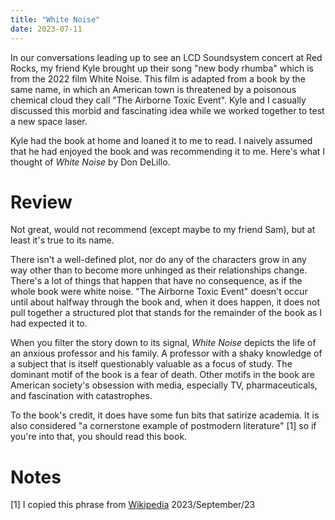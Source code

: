 ```yaml
---
title: "White Noise"
date: 2023-07-11
---
```


In our conversations leading up to see an LCD Soundsystem concert at Red Rocks, my friend Kyle brought up their song "new body rhumba" which is from the 2022 film White Noise. This film is adapted from a book by the same name, in which an American town is threatened by a poisonous chemical cloud they call "The Airborne Toxic Event". Kyle and I casually discussed this morbid and fascinating idea while we worked together to test a new space laser. 

Kyle had the book at home and loaned it to me to read. I naively assumed that he had enjoyed the book and was recommending it to me. Here's what I thought of _White Noise_ by Don DeLillo.

# Review
Not great, would not recommend (except maybe to my friend Sam), but at least it's true to its name.

There isn't a well-defined plot, nor do any of the characters grow in any way other than to become more unhinged as their relationships change. There's a lot of things that happen that have no consequence, as if the whole book were white noise. "The Airborne Toxic Event" doesn't occur until about halfway through the book and, when it does happen, it does not pull together a structured plot that stands for the remainder of the book as I had expected it to. 

When you filter the story down to its signal, _White Noise_ depicts the life of an anxious professor and his family. A professor with a shaky knowledge of a subject that is itself questionably valuable as a focus of study. The dominant motif of the book is a fear of death. Other motifs in the book are American society's obsession with media, especially TV, pharmaceuticals, and fascination with catastrophes.

To the book's credit, it does have some fun bits that satirize academia. It is also considered "a cornerstone example of postmodern literature" [1] so if you're into that, you should read this book.


# Notes
[1] I copied this phrase from [Wikipedia](https://en.wikipedia.org/wiki/White_Noise_(novel)) 2023/September/23